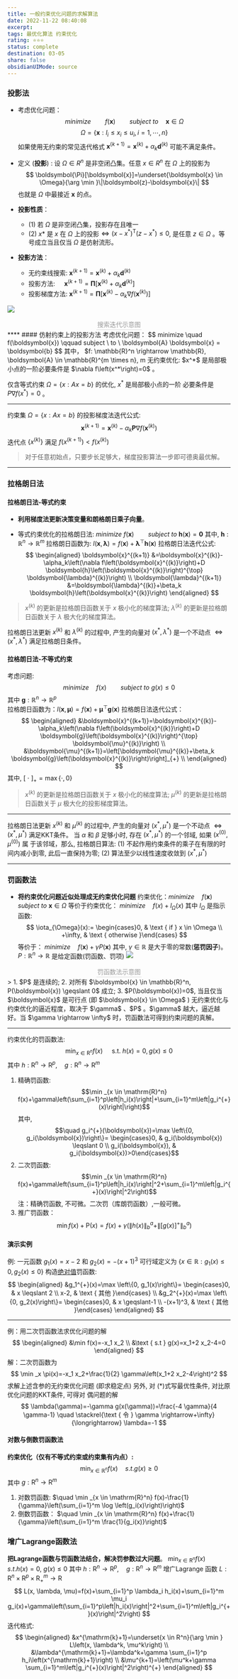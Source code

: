 ```yaml
---
title: 一般约束优化问题的求解算法
date: 2022-11-22 08:40:08
excerpt: 
tags: 最优化算法 约束优化
rating: ⭐⭐⭐
status: complete 
destination: 03-05 
share: false
obsidianUIMode: source
---
```

### 投影法
* 考虑优化问题：
$$
minimize \qquad f(\boldsymbol{x}) \qquad subject \ to \quad \boldsymbol{x}  \in \Omega
$$
$$\Omega=\left\{\boldsymbol{x}: l_i \leqslant x_i \leqslant u_i, i=1, \cdots, n\right\}$$
如果使用无约束的常见迭代格式 $\boldsymbol{x}^{(k+1)} = \boldsymbol{x}^{(k)} + \alpha_k \boldsymbol{d}^{(k)}$  可能不满足条件。
*  定义 (**投影**) : 设 $\Omega \in R^n$ 是非空闭凸集。任意 $x \in R^n$ 在 $\Omega$ 上的投影为
$$
\boldsymbol{\Pi}[\boldsymbol{x}]=\underset{\boldsymbol{x} \in \Omega}{\arg \min }\|\boldsymbol{z}-\boldsymbol{x}\|
$$
也就是 $\Omega$ 中最接近 $\boldsymbol{x}$ 的点。
* **投影性质**：
	 * (1) 若 $\Omega$ 是非空闭凸集，投影存在且唯一
	 * (2) $x *$ 是 $x$ 在 $\Omega$ 上的投影$\Leftrightarrow\left(x-x^*\right)^{\mathrm{T}}\left(z-x^*\right) \leqslant 0$, 是任意 $z \in \Omega$ 。等号成立当且仅当 $\Omega$ 是仿射流形。

* **投影方法**：
    * 无约束线搜索: $\boldsymbol{x}^{(k+1)}=\boldsymbol{x}^{(k)}+\alpha_k \boldsymbol{d}^{(k)}$
    * 投影方法: $\quad \boldsymbol{x}^{(k+1)}=\boldsymbol{\Pi}\left[\boldsymbol{x}^{(k)}+\alpha_k \boldsymbol{d}^{(k)}\right]$
    * 投影梯度方法: $\boldsymbol{x}^{(k+1)}=\boldsymbol{\Pi}\left[\boldsymbol{x}^{(k)}-\alpha_k \nabla f\left(\boldsymbol{x}^{(k)}\right)\right]$

![](https://i.imgur.com/qvovPto.png)
<center>
    <div style="color:orange; border-bottom: 1px solid #d9d9d9;
    display: inline-block;
    color: #999;
    padding: 2px;"> 搜索迭代示意图
    </div>
</center>
****
  #### 仿射约束上的投影方法
  考虑优化问题： 
  $$
  minimize \quad f(\boldsymbol{x}) \qquad subject \ to \  \boldsymbol{A} \boldsymbol{x} = \boldsymbol{b}
  $$
其中，  $f: \mathbb{R}^n \rightarrow \mathbb{R}, \boldsymbol{A} \in \mathbb{R}^{m \times n}, m<n, \operatorname{rank} \boldsymbol{A}=m, \boldsymbol{b} \in \mathbb{R}^m$
对于约束集是 $\Omega : \boldsymbol{A} \boldsymbol{x} = \boldsymbol{b}$   ,可以使用正交投影算子作为 $\boldsymbol{\Pi}$ 。定义为如下的正交投影算子矩阵 $\boldsymbol{P}$ :
$$
\boldsymbol{P}=\boldsymbol{I}_n-\boldsymbol{A}^{\top}\left(\boldsymbol{A} \boldsymbol{A}^{\top}\right)^{-1} \boldsymbol{A}
$$
设 $\boldsymbol{v} \in \mathbb{R}^n$, 那么当且仅当 $\boldsymbol{v} \in \mathcal{R}\left(\boldsymbol{A}^{\top}\right)$ 时, $\boldsymbol{P} \boldsymbol{v}=\mathbf{0}$, 即 $\mathcal{N}(\boldsymbol{P})=\mathcal{R}\left(\boldsymbol{A}^{\top}\right)_{\text {。 }}$ 此外, 当且仅当 $\boldsymbol{v} \in \mathcal{R}(\boldsymbol{P})$, 有 $\boldsymbol{A} \boldsymbol{v}=\mathbf{0}$, 即 $\mathcal{N}(\boldsymbol{A})=\mathcal{R}(\boldsymbol{P})$ 。
****
> 无约束优化: $x^*$ 是局部极小点的一阶必要条件是 $\nabla f\left(x^*\right)=0$ 。

仅含等式约束 $\Omega=\{x: A x=b\}$ 的优化, $x^*$ 是局部极小点的一阶 必要条件是 $P \nabla f\left(x^*\right)=0$ 。
****
约束集 $\Omega=\{x: A x=b\}$ 的投影梯度法迭代公式:
$$
\boldsymbol{x}^{(k+1)}=\boldsymbol{x}^{(k)}-\alpha_k \boldsymbol{P} \nabla f\left(\boldsymbol{x}^{(k)}\right)
$$
迭代点 $\{x^{(k)}\}$ 满足 $f(x^{(k+1)}) < f(x^{(k)})$ 

> 对于任意初始点，只要步长足够大，梯度投影算法一步即可德奥最优解。

****
### 拉格朗日法
#### 拉格朗日法-等式约束
* **利用梯度法更新决策变量和朗格朗日乘子向量**。

* 等式约束优化的拉格朗日法:
$minimize \  f(\boldsymbol{x}) \qquad subject \ to \ \boldsymbol{h}(\boldsymbol{x})=\mathbf{0}$ 其中, $\boldsymbol{h}: \mathbb{R}^n \rightarrow \mathbb{R}^m$
拉格朗日函数为: $l(\boldsymbol{x}, \boldsymbol{\lambda})=f(\boldsymbol{x})+\boldsymbol{\lambda}^{\top} \boldsymbol{h}(\boldsymbol{x})$
拉格朗日法迭代公式:
$$
\begin{aligned}
\boldsymbol{x}^{(k+1)} &=\boldsymbol{x}^{(k)}-\alpha_k\left(\nabla f\left(\boldsymbol{x}^{(k)}\right)+D \boldsymbol{h}\left(\boldsymbol{x}^{(k)}\right)^{\top} \boldsymbol{\lambda}^{(k)}\right) \\
\boldsymbol{\lambda}^{(k+1)} &=\boldsymbol{\lambda}^{(k)}+\beta_k \boldsymbol{h}\left(\boldsymbol{x}^{(k)}\right)
\end{aligned}
$$
>$x^{(k)}$ 的更新是拉格朗日函数关于 $x$ 极小化的梯度算法;
>$\lambda^{(k)}$ 的更新是拉格朗日函数关于 $\lambda$ 极大化的梯度算法。

拉格朗日法更新 $x^{(k)}$ 和 $\lambda^{(k)}$ 的过程中, 产生的向量对 $\left(x^*, \lambda^*\right)$ 是一个不动点 $\Leftrightarrow\left(x^*, \lambda^*\right)$ 满足拉格朗日条件。

#### 拉格朗日法-不等式约束
考虑问题: 
$$
minimize \quad f(x) \qquad subject \ to \ g(x) \leqslant  0
$$
其中 $\boldsymbol{g} : \mathbb{R}^n  \rightarrow  \mathbb{R}^p$   
拉格朗日函数为：$l(\boldsymbol{x}, \boldsymbol{\mu})=f(\boldsymbol{x})+\boldsymbol{\mu}^{\top} \boldsymbol{g}(\boldsymbol{x})$
拉格朗日法迭代公式：
$$
\begin{aligned}
&\boldsymbol{x}^{(k+1)}=\boldsymbol{x}^{(k)}-\alpha_k\left(\nabla f\left(\boldsymbol{x}^{(k)}\right)+D \boldsymbol{g}\left(\boldsymbol{x}^{(k)}\right)^{\top} \boldsymbol{\mu}^{(k)}\right) \\
&\boldsymbol{\mu}^{(k+1)}=\left[\boldsymbol{\mu}^{(k)}+\beta_k \boldsymbol{g}\left(\boldsymbol{x}^{(k)}\right)\right]_{+} \\
\end{aligned}
$$
其中, $[\ \cdot \ ]_{+}=\max \{\cdot, 0\}$

> $x^{(k)}$ 的更新是拉格朗日函数关于 $x$ 极小化的梯度算法; $\mu^{(k)}$ 的更新是拉格朗日函数关于 $\mu$ 极大化的投影梯度算法。

****
拉格朗日法更新 $x^{(k)}$ 和 $\mu^{(k)}$ 的过程中, 产生的向量对 $\left(x^*, \mu^*\right)$ 是一个不动点 $\Leftrightarrow\left(x^*, \mu^*\right)$ 满足KKT条件。
当 $\alpha$ 和 $\beta$ 足够小时, 存在 $\left(x^*, \mu^*\right)$ 的一个邻域, 如果 $\left(x^{(0)}, \mu^{(0)}\right)$ 属 于该邻域，那么, 拉格朗日算法:
(1) 不起作用约束条件的乘子在有限的时间内减小到零, 此后一直保持为零;
(2) 算法至少以线性速度收敛到 $\left(x^*, \mu^*\right)$

****
### 罚函数法
* **将约束优化问题近似处理成无约束优化问题**
约束优化：$minimize \quad f(\boldsymbol{x}) \qquad subject \ to \  \boldsymbol{x} \in \Omega$
等价于约束优化： $minimize \quad f(x)+l_{\Omega}(x)$
其中 $l_{\Omega}$ 是指示函数:
$$
\iota_{\Omega}(x):= \begin{cases}0, & \text { if } x \in \Omega \\ +\infty, & \text { otherwise }\end{cases}
$$
等价于： $minimize \quad f(\boldsymbol{x})+\gamma P(\boldsymbol{x})$
其中, $\gamma \in \mathbb{R}$ 是大于零的常数(**惩罚因子**)。 $P: \mathbb{R}^n \rightarrow \mathbb{R}$ 是给定函数(罚函数、罚项)
![](https://i.imgur.com/Q78DTl2.png)
<center>
    <div style="color:orange; border-bottom: 1px solid #d9d9d9;
    display: inline-block;
    color: #999;
    padding: 2px;"> 罚函数法示意图
    </div>
</center>
> 1. $P$ 是连续的;
	2. 对所有 $\boldsymbol{x} \in \mathbb{R}^n, P(\boldsymbol{x}) \geqslant 0$ 成立;
	3. $P(\boldsymbol{x})=0$, 当且仅当 $\boldsymbol{x}$ 是可行点 (即 $\boldsymbol{x} \in \Omega$ )
无约束优化与约束优化的逼近程度，取决于 $\gamma$ 、$P$ 。$\gamma$ 越大，逼近越好。当 $\gamma \rightarrow \infty$ 时，罚函数法可得到约束问题的真解。

____
约束优化的罚函数法:
$$
\min _{x \in \mathrm{R}^n} f(x) \quad \text { s.t. } h(x)=0, g(x) \leq 0
$$
其中 $h: \mathrm{R}^n \rightarrow \mathrm{R}^p, \quad g: \mathrm{R}^n \rightarrow \mathrm{R}^m$
1. 精确罚函数: $$\min _{x \in \mathrm{R}^n} f(x)+\gamma\left(\sum_{i=1}^p\left|h_i(x)\right|+\sum_{i=1}^m\left|g_i^{+}(x)\right|\right)$$ 其中, $$\quad g_i^{+}(\boldsymbol{x})=\max \left\{0, g_i(\boldsymbol{x})\right\}= \begin{cases}0, & g_i(\boldsymbol{x}) \leqslant 0 \\ g_i(\boldsymbol{x}), & g_i(\boldsymbol{x})>0\end{cases}$$
2. 二次罚函数: $$\min _{x \in \mathrm{R}^n} f(x)+\gamma\left(\sum_{i=1}^p\left|h_i(x)\right|^2+\sum_{i=1}^m\left|g_i^{+}(x)\right|^2\right)$$
注：精确罚函数, 不可微。二次罚（库朗罚函数）,一般可微。
3. 推广罚函数： $$\min f(x)+\mathrm{P}(x)=f(x)+\gamma\left(\|h(x)\|_b^a+\|[g(x)]^{+}\|_b^a\right)$$
#### 演示实例
例: 一元函数 $g_1(x)=x-2$ 和 $g_2(x)=-(x+1)^3$ 
可行域定义为 $\left\{x \in \mathbb{R}: g_1(x) \leqslant 0, g_2(x) \leqslant 0\right\}$
构造<u>绝对值</u>罚函数:
$$
\begin{aligned}
&g_1^{+}(x)=\max \left\{0, g_1(x)\right\}= \begin{cases}0, & x \leqslant 2 \\
x-2, & \text { 其他 }\end{cases} \\
&g_2^{+}(x)=\max \left\{0, g_2(x)\right\}= \begin{cases}0, & x \geqslant-1 \\
-(x+1)^3, & \text { 其他 }\end{cases}
\end{aligned}
$$
***
例：用二次罚函数法求优化问题的解
$$
\begin{aligned}
&\min f(x)=-x_1 x_2 \\
&\text { s.t } g(x)=x_1+2 x_2-4=0
\end{aligned}
$$
解：二次罚函数为
$$
\min _x \pi(x)=-x_1 x_2+\frac{1}{2} \gamma\left(x_1+2 x_2-4\right)^2
$$
求解上述含参的无约束优化问题 (即求稳定点)
另外, 对 (\*)式写最优性条件, 对比原优化问题的KKT条件, 可得对 偶问题的解
$$
\lambda(\gamma)=-\gamma g(x(\gamma))=\frac{-4 \gamma}{4 \gamma-1} \quad \stackrel{\text { 令 } \gamma \rightarrow+\infty}{\longrightarrow} \lambda=-1
$$
#### 对数与倒数罚函数法
**约束优化（仅有不等式约束或约束集有内点）:** 
$$\min _{x \in \mathbb{R}^n} f(x) \quad s.t. g(x) \geq 0$$其中 $g: \mathrm{R}^n \rightarrow \mathrm{R}^m$
1. 对数罚函数: $\quad \min _{x \in \mathrm{R}^n} f(x)-\frac{1}{\gamma}\left(\sum_{i=1}^m \log \left(g_i(x)\right)\right)$
2. 倒数罚函数： $\quad \min _{x \in \mathrm{R}^n} f(x)+\frac{1}{\gamma}\left(\sum_{i=1}^m \frac{1}{g_i(x)}\right)$

### 增广Lagrange函数法
**把Lagrange函数与罚函数法结合，解决罚参数过大问题**。
$\min _{x \in \mathrm{R}^n} f(x) \quad s.t. h(x)=0,\  g(x) \leq 0$
其中 $h: \mathrm{R}^n \rightarrow \mathrm{R}^p, \quad g: \mathrm{R}^n \rightarrow \mathrm{R}^m$
增广Lagrange 函数 $L: \mathrm{R}^n \times \mathrm{R}^p \times \mathrm{R}_{+}^m \rightarrow \mathrm{R}$
$$
L(x, \lambda, \mu)=f(x)+\sum_{i=1}^p \lambda_i h_i(x)+\sum_{i=1}^m \mu_i g_i(x)+\gamma\left(\sum_{i=1}^p\left|h_i(x)\right|^2+\sum_{i=1}^m\left|g_i^{+}(x)\right|^2\right)
$$
迭代格式:
$$
\begin{aligned}
&x^{\mathrm{k}+1}=\underset{x \in R^n}{\arg \min } L\left(x, \lambda^k, \mu^k\right) \\
&\lambda^{\mathrm{k}+1}=\lambda^k+\gamma \sum_{i=1}^p h_i\left(x^{\mathrm{k}+1}\right) \\
&\mu^{k+1}=\left(\mu^k+\gamma \sum_{i=1}^m\left|g_i^{+}(x)\right|^2\right)^{+}
\end{aligned}
$$
